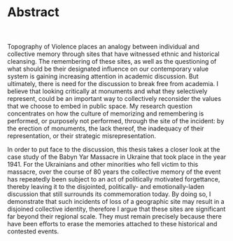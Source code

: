 <div class="centered">

# Abstract
<br><br>
Topography of Violence places an analogy between individual and collective memory through sites that have witnessed ethnic and historical cleansing. The remembering of these sites, as well as the questioning of what should be their designated influence on our contemporary value system is gaining increasing attention in academic discussion. But ultimately, there is need for the discussion to break free from academia. I believe that looking critically at monuments and what they selectively represent, could be an important way to collectively reconsider the values that we choose to embed in public space. My research question concentrates on how the culture of memorizing and remembering is performed, or purposely not performed, through the site of the incident: by the erection of monuments, the lack thereof, the inadequacy of their representation, or their strategic misrepresentation.

In order to put face to the discussion, this thesis takes a closer look at the case study of the Babyn Yar Massacre in Ukraine that took place in the year 1941. For the Ukrainians and other minorities who fell victim to this massacre, over the course of 80 years the collective memory of the event has repeatedly been subject to an act of politically motivated forgettance, thereby leaving it to the disjointed, politically- and emotionally-laden discussion that still surrounds its commemoration today. By doing so, I demonstrate that such incidents of loss of a geographic site may result in a disjoined collective identity, therefore I argue that these sites are significant far beyond their regional scale. They must remain precisely because there have been efforts to erase the memories attached to these historical and contested events.


</div>
